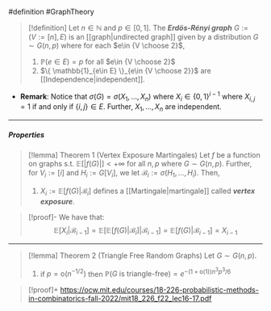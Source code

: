 #definition #GraphTheory 

> [!definition]
> Let $n\in \mathbb{N}$ and $p\in[0,1]$. The ***Erdös-Rényi graph*** $G:=(V:=[n],E)$ is an [[graph|undirected graph]] given by a distribution $G\sim G(n,p)$ where for each $e\in {V \choose 2}$, 
> 1. $\mathbb{P}(e\in E)=p$ for all $e\in {V \choose 2}$
> 2. $\{ \mathbb{1}_{e\in E} \}_{e\in {V \choose 2}}$ are [[Independence|independent]].
- **Remark**: Notice that $\sigma(G)=\sigma(X_{1},\dots,X_{n})$ where $X_{i}\in \{ 0,1 \}^{i-1}$ where $X_{i,j}=1$ if and only if $\{ i,j \}\in E$. Further, $X_{1},\dots,X_{n}$ are independent. 
---
##### Properties

> [!lemma] Theorem 1 (Vertex Exposure Martingales)
> Let $f$ be a function on graphs s.t. $\mathbb{E}[\left| f(G) \right|]<+\infty$ for all $n,p$ where $G\sim G(n,p)$. Further, for $V_{i}:=[i]$ and $H_{i}:=G[V_{i}]$, we let $\mathcal{B}_{i}:=\sigma(H_{1},\dots,H_{i})$. Then,
> 1. $X_{i}:=\mathbb{E}[f(G)|\mathcal{B}_{i}]$ defines a [[Martingale|martingale]] called ***vertex exposure***.

> [!proof]-
> We have that: $$\mathbb{E}[X_{i}|\mathcal{B}_{i-1}]=\mathbb{E}[\mathbb{E}[f(G)|\mathcal{B}_{i}]|\mathcal{B}_{i-1}]=\mathbb{E}[f(G)|\mathcal{B}_{i-1}]=X_{i-1}$$
---
> [!lemma] Theorem 2 (Triangle Free Random Graphs)
> Let $G \sim G(n,p)$. 
> 1. if $p=\text{o}(n^{-1/2})$ then $\mathbb{P}(G\text{ is triangle-free})=e^{-(1+\text{o}(1))n^3 p^3 /6}$

> [!proof]+
> https://ocw.mit.edu/courses/18-226-probabilistic-methods-in-combinatorics-fall-2022/mit18_226_f22_lec16-17.pdf
> 